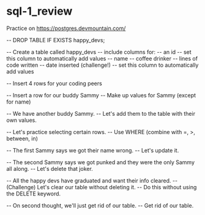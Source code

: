 # sql-1_review

Practice on https://postgres.devmountain.com/

-- DROP TABLE IF EXISTS happy_devs;

-- Create a table called happy_devs
	-- include columns for:
  	-- an id
  		-- set this column to automatically add values
  	-- name
    -- coffee drinker
    -- lines of code written
    -- date inserted (challenge!)
    	-- set this column to automatically add values
      
 -- Insert 4 rows for your coding peers
 
 -- Insert a row for our buddy Sammy
   -- Make up values for Sammy (except for name)
   
 -- We have another buddy Sammy. 
 -- Let's add them to the table with their own values.
 
 -- Let's practice selecting certain rows.
   -- Use WHERE (combine with =, >, between, in)
   
 -- The first Sammy says we got their name wrong. 
 -- Let's update it.
 
 -- The second Sammy says we got punked and they were the only Sammy all along.
 -- Let's delete that joker.
 
 -- All the happy devs have graduated and want their info cleared.
 -- (Challenge) Let's clear our table without deleting it.
   -- Do this without using the DELETE keyword.
   
 -- On second thought, we'll just get rid of our table.
 -- Get rid of our table.
